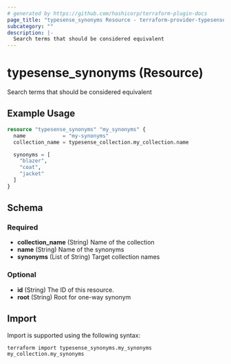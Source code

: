 ```yaml
---
# generated by https://github.com/hashicorp/terraform-plugin-docs
page_title: "typesense_synonyms Resource - terraform-provider-typesense"
subcategory: ""
description: |-
  Search terms that should be considered equivalent
---
```


# typesense_synonyms (Resource)

Search terms that should be considered equivalent

## Example Usage

```terraform
resource "typesense_synonyms" "my_synonyms" {
  name            = "my-synonyms"
  collection_name = typesense_collection.my_collection.name

  synonyms = [
    "blazer",
    "coat",
    "jacket"
  ]
}
```

<!-- schema generated by tfplugindocs -->
## Schema

### Required

- **collection_name** (String) Name of the collection
- **name** (String) Name of the synonyms
- **synonyms** (List of String) Target collection names

### Optional

- **id** (String) The ID of this resource.
- **root** (String) Root for one-way synonym

## Import

Import is supported using the following syntax:

```shell
terraform import typesense_synonyms.my_synonyms my_collection.my_synonyms
```
